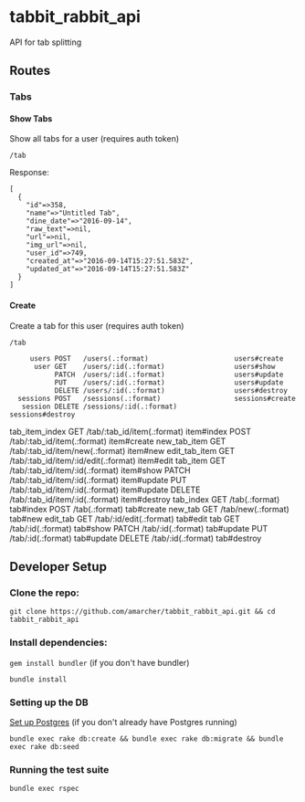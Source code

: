 # tabbit_rabbit_api
API for tab splitting

## Routes

### Tabs

#### Show Tabs

Show all tabs for a user (requires auth token)

`/tab`

Response:

```
[
  {
    "id"=>358,
    "name"=>"Untitled Tab",
    "dine_date"=>"2016-09-14",
    "raw_text"=>nil,
    "url"=>nil,
    "img_url"=>nil,
    "user_id"=>749,
    "created_at"=>"2016-09-14T15:27:51.583Z",
    "updated_at"=>"2016-09-14T15:27:51.583Z"
  }
]
```

#### Create

Create a tab for this user (requires auth token)

`/tab`

         users POST   /users(.:format)                     users#create
          user GET    /users/:id(.:format)                 users#show
               PATCH  /users/:id(.:format)                 users#update
               PUT    /users/:id(.:format)                 users#update
               DELETE /users/:id(.:format)                 users#destroy
      sessions POST   /sessions(.:format)                  sessions#create
       session DELETE /sessions/:id(.:format)              sessions#destroy
tab_item_index GET    /tab/:tab_id/item(.:format)          item#index
               POST   /tab/:tab_id/item(.:format)          item#create
  new_tab_item GET    /tab/:tab_id/item/new(.:format)      item#new
 edit_tab_item GET    /tab/:tab_id/item/:id/edit(.:format) item#edit
      tab_item GET    /tab/:tab_id/item/:id(.:format)      item#show
               PATCH  /tab/:tab_id/item/:id(.:format)      item#update
               PUT    /tab/:tab_id/item/:id(.:format)      item#update
               DELETE /tab/:tab_id/item/:id(.:format)      item#destroy
     tab_index GET    /tab(.:format)                       tab#index
               POST   /tab(.:format)                       tab#create
       new_tab GET    /tab/new(.:format)                   tab#new
      edit_tab GET    /tab/:id/edit(.:format)              tab#edit
           tab GET    /tab/:id(.:format)                   tab#show
               PATCH  /tab/:id(.:format)                   tab#update
               PUT    /tab/:id(.:format)                   tab#update
               DELETE /tab/:id(.:format)                   tab#destroy

## Developer Setup

### Clone the repo:

`git clone https://github.com/amarcher/tabbit_rabbit_api.git && cd tabbit_rabbit_api`

### Install dependencies:

`gem install bundler` (if you don't have bundler)

`bundle install`

### Setting up the DB

[Set up Postgres](https://www.moncefbelyamani.com/how-to-install-postgresql-on-a-mac-with-homebrew-and-lunchy/) (if you don't already have Postgres running)

`bundle exec rake db:create && bundle exec rake db:migrate && bundle exec rake db:seed`

### Running the test suite

`bundle exec rspec`
